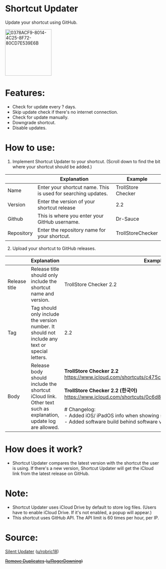 # Shortcut Updater 

Update your shortcut using GitHub.

<img width="150" alt="0378ACF9-8014-4C25-8F72-80CD7E539E6B" src="https://user-images.githubusercontent.com/82555878/210124744-680186bc-e300-458f-9820-084acc4b0d09.png">

# Features:
- Check for update every ? days.
- Skip update check if there's no internet connection.
- Check for update manually.
- Downgrade shortcut.
- Disable updates.

# How to use:
1. Implement Shortcut Updater to your shortcut. (Scroll down to find the bit where your shortcut should be added.)

|            | Explanation                                                   | Example            |
|------------|---------------------------------------------------------------|--------------------|
| Name       | Enter your shortcut name. This is used for searching updates. | TrollStore Checker |
| Version    | Enter the version of your shortcut release                    | 2.2                |
| Github     | This is where you enter your GitHub username.                 | Dr-Sauce           |
| Repository | Enter the repository name for your shortcut.                  | TrollStoreChecker  |

2. Upload your shortcut to GitHub releases.

|               | Explanation                                                                                                   | Example                                                                                                                                                                                                                                                                                                                   |
|---------------|---------------------------------------------------------------------------------------------------------------|---------------------------------------------------------------------------------------------------------------------------------------------------------------------------------------------------------------------------------------------------------------------------------------------------------------------------|
| Release title | Release title should only include the shortcut name and version.                                              | TrollStore Checker 2.2                                                                                                                                                                                                                                                                                                    |
| Tag           | Tag should only include the version number. It should not include any text or special letters.                | 2.2                                                                                                                                                                                                                                                                                                                       |
| Body          | Release body should include the shortcut iCloud link. Other text such as explanation, update log are allowed. | **TrollStore Checker 2.2** https://www.icloud.com/shortcuts/c475c0f149fb4ea8b659d7b7ca6ecf48 <br /><br /> **TrollStore Checker 2.2 (한국어)** https://www.icloud.com/shortcuts/0c6d8d6399934ac793d16f767760a25e <br /><br /> # Changelog: <br /> - Added iOS/ iPadOS info when showing software version. <br /> - Added software build behind software version. |

# How does it work?
- Shortcut Updater compares the latest version with the shortcut the user is using. If there's a new version, Shortcut Updater will get the iCloud link from the latest release on GitHub.

# Note:
- Shortcut Updater uses iCloud Drive by default to store log files. (Users have to enable iCloud Drive. If it's not enabled, a popup will appear.)
- This shortcut uses GitHub API. The API limit is 60 times per hour, per IP.

# Source:

[Silent Updater](https://www.reddit.com/r/shortcuts/comments/k094tf/shortcut_updater_tutorial/) ([u/robric18](https://www.reddit.com/user/robric18))

~~[Remove Duplicates](https://www.reddit.com/r/shortcuts/comments/fv1l2u/comment/fmfzzn3/) ([u/RogerDowning](https://www.reddit.com/user/RogerDowning))~~
